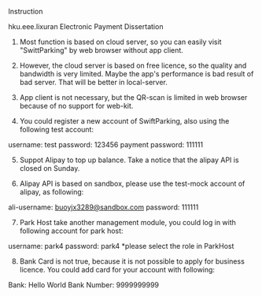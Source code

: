 Instruction

hku.eee.lixuran
Electronic Payment Dissertation

1. Most function is based on cloud server, so you can easily visit "SwittParking" by web browser without app client.

2. However, the cloud server is based on free licence, so the quality and bandwidth is very limited. Maybe the app's performance is bad result of bad server. That will be better in local-server.

3. App client is not necessary, but the QR-scan is limited in web browser because of no support for web-kit.

4. You could register a new account of SwiftParking, also using the following test account:

username: test
password: 123456
payment password: 111111

5. Suppot Alipay to top up balance. Take a notice that the alipay API is closed on Sunday.

6. Alipay API is based on sandbox, please use the test-mock account of alipay, as following:

ali-username: buoyjx3289@sandbox.com
password: 111111

7. Park Host take another management module, you could log in with following account for park host:

username: park4
password: park4
*please select the role in ParkHost

8. Bank Card is not true, because it is not possible to apply for business licence. You could add card for your account with following:

Bank: Hello World Bank
Number: 9999999999